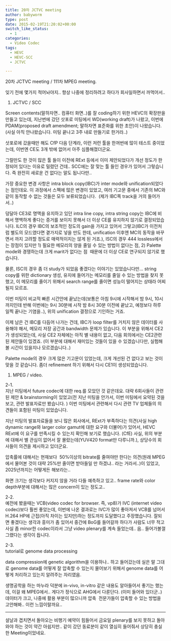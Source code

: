 ```yaml
---
title: 20차 JCTVC meeting
author: babyworm
type: post
date: 2015-02-19T21:20:02+00:00
switch_like_status:
  - 1
categories:
  - Video Codec
tags:
  - HEVC
  - HEVC-SCC
  - JCTVC

---
```

20차 JCTVC meeting / 111차 MPEG meeting.

잊기 전에 몇가지 적어놔야지.. 항상 나중에 정리하려고 하다가 회사일하면서 까먹어서..

  1. JCTVC / SCC

Screen contents(말하자면.. 컴퓨터 화면..)를 잘 coding하기 위한 HEVC의 확장판을 만들고 있는데, 지난번에 갔던 삿포로 미팅에서 WD(working draft)가 나왔고, 이번에 PDAM(proposed draft amendment; 말하자면 표준화를 위한 초안)이 나왔습니다. (사실 아직 안나왔습니다. 미팅 끝나고 3주 내로 만들기로 한거라..)

삿포로에 갔을때만 해도 CfP 다음 단계라, 이런 저런 툴을 한꺼번에 많이 테스트 중이었는데, 이번엔 CE도 3개 밖에 없어서 아주 심플해졌더군요.

그럴만도 한 것이 많은 툴 들이 이전에 RExt 등에서 이미 제안되었다가 개선 정도가 한정되어 있다는 이유로 밀렸던 건데.. SCC에는 잘 맞는 툴 들인 경우가 있어서 그렇습니다. 즉 완전히 새로운 건 없다는 말도 됩니다만..

가장 중요한 변경 사항은 intra block copy(IBC)가 inter mode와 unification되었다는 점인데요. 이 과정에서 스펙에 많은 변경이 있었고, 여러 기고문 중에서 기존의 MC와 같이 동작할 수 없는 것들은 모두 보류되었습니다.  (제가 IBC쪽 track을 거의 들어가서..)

덩달아 CE3로 명맥을 유지하고 있던 intra line copy, intra string copy는 IBC에 비해서 명백하게 좋다는 증거를 보이지 못해서 더 이상 CE를 유지하지 않기로 결정되었습니다. ILC의 경우 IBC의 보조적인 정도의 gain을 가지고 있어서 그렇고(IBC가 이전처럼 별도의 모드였다면 곁가지로 넣을 만도 한데, unification 이후엔 MC의 동작을 바꾸면서 까지 고려할 정도로 매력적이지는 않게 된 거죠.), ISC의 경우 444 lossless에서는 장점이 있지만 1) 필요한 메모리의 양을 줄일 수 있는 방법이 없다는 점, 2) Palette mode와 경쟁하는데 크게 marit가 없다는 점  때문에 더 이상 CE로 연구되지 않기로 했습니다.

물론, ISC의 경우 좀 더 study가 되었음 좋겠다는 이야기는 있었습니다만&#8230; string copy를 위한 dictionary 생성, 유지에 들어가는 메모리를 줄일 수 있는 방법을 찾지 못했고, 이 메모리를 줄이기 위해서 search range를 줄이면 성능이 떨어지는 상태라 어찌 될지 모르죠.

이번 미팅이 비교적 빠른 시간안에 끝났는데(보통은 아침 9시에 시작해서 밤 9시, 10시까지인데 반해 이번에는 9시 30분에 시작 밤 8시 30분 이전에 끝났고, 예정보다 하루 일찍 끝나는 기염을..), 위의 unification 결정으로 기인하는 거죠.

이제 남은 건 IBC를 다듬어 나가는 건데, IBC가 loop filter를 거치지 않은 데이터를 사용해야 해서, 메모리 저장 공간과 bandwidth 문제가 있습니다. 이 부분을 위해서 CE2가 생성되었는데, 사실 CE2 자체에는 아직 별 내용이 없고, 다음 회의에서는 CE2관련된 제안들이 있겠죠. (이 부분에 대해서 재미있는 것들이 있을 수 있겠습니다만, 실험해볼 시간이 있을지나 모르겠습니다..)

Palette mode의 경우 크게 많은 기고문이 있었는데, 크게 개선된 건 없다고 보는 것이 맞을 것 같습니다. 좀더 refinement 하기 위해서 다시 CE1이 생성되었습니다.

  1. MPEG / video.

2-1.  
지난 미팅에서 future codec에 대한 req.를 모았던 것 같은데요. 대략 6회사들이 관련된 제안 & brainstorming이 있었고(전 지난 미팅을 안가서, 이번 미팅에서 요약된 것을 보고, 관련 발표자료만 봤습니다. ) 이번 미팅에서 관련해서 다시 관련 TV 업체들의 의견들이 포함된 미팅이 있었습니다.

지난 미팅의 발표자료들을 보니 많은 회사에서, RExt가 부족하다는 의견(사실 high dynamic range와 larger color gamut에 대한 요구와 더불어)가 있어서, HEVC RExt에 이 요구를 만족시킬 수 있는지 확인해 보기로 했습니다. (CfE) 사실, 위의 부분에 대해서 별 관심이 없어서 잘 몰랐는데(YUV420 format만 다루니까.), 상당수의 회사들이 의견을 제시하고 있더군요.

압축률에 대해서는 현재보다  50%이상의 bitrate를 줄여야만 한다는 의견(원래 MPEG에서 물어본 것이 대략 25%만 줄이면 받아들일 만 하겠냐.. 라는 거라서..)이 있었고, 2025년까지는 어떻게든 해보라는..

화면 크기는 생각보다 커지지 않을 거라 다들 예측하고 있고.. frame rate와 color depth부분에 대해서는 많은 concern이 있는 정도고..

2-2.  
예전에 봤을때는 VCB(video codec for browser. 즉, vp8)가 IVC (internet video codec)보다 훨씬 좋았는데, 이번에 나온 결과로는 IVC가 많이 좋아져서 VCB를 넘어서 H.264 HP에 근접(아직 차이는 있지만)하는 정도까지 도달했다고 주장했습니다. 잘되면 좋겠다는 생각과 흥미가 좀 있어서 중간에 BoG를 들어갈까 하다가 사람도 너무 적고 사실 좀 minor한 codec이라서 그냥 video plenary를 계속 들었는데.. 음.. 들어가볼껄 그랬다는 생각이 듭니다.

2-3.  
tutorial로 genome data processing

data compression에 genetic algorithm을 이용하나.. 하고 들어갔는데 실은 말 그대로 genome data를 어떻게 잘 압축할 수 있는지 물어보기 위해서 genome data를 어떻게 처리하고 있는지 알려주는 자리였음.

생명공학을 하는 마누라 덕분에 in-vivo, in-vitro 같은 내용도 알아들어서 좋기는 했는데, 이걸 왜 MPEG에서.. 게다가 정식으로 AHG에서 다룬단다. (이미 들어와 있더군..) 데이터가 크고, 나중에 활용 부분이 많으니까 압축  전문가들이 압축할 수 있는 방법을 고안해봐.. 이런 느낌이랄까요..

* * *

설날과 겹치면서 돌아오는 비행기 예약이 힘들어서 금요일 plenary를 보지 못하고 돌아와야 하는 것이 약간 아쉽지만.. 같이 갔던 동료분이 같이 열심히 들어줘서 상당히 충실한 Meeting이었네요.